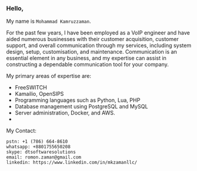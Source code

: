### Hello,

My name is `Mohammad Kamruzzaman`. 

For the past few years, I have been employed as a VoIP engineer and have aided numerous businesses with their customer acquisition, customer support, and overall communication through my services, including system design, setup, customisation, and maintenance. Communication is an essential element in any business, and my expertise can assist in constructing a dependable communication tool for your company.

My primary areas of expertise are:

- FreeSWITCH
- Kamailio, OpenSIPS
- Programming languages such as Python, Lua, PHP
- Database management using PostgreSQL and MySQL
- Server administration, Docker, and AWS.
- 

My Contact:
```
pstn: +1 (786) 664-8610
whatsapp: +8801755650208
skype: dtsoftwaresolutions
email: romon.zaman@gmail.com
linkedin: https://www.linkedin.com/in/mkzamanllc/
```
